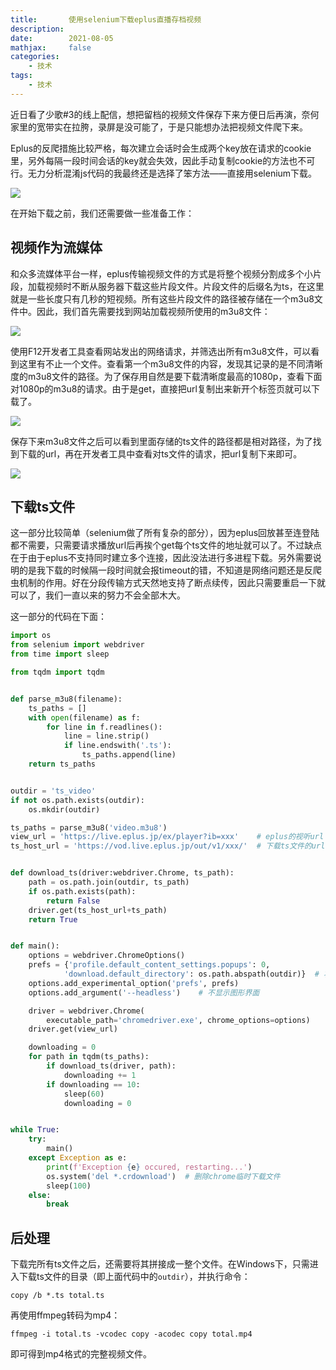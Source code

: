 ```yaml
---
title:       使用selenium下载eplus直播存档视频
description: 
date:        2021-08-05
mathjax:     false
categories:
    - 技术
tags:
    - 技术
---
```


近日看了少歌#3的线上配信，想把留档的视频文件保存下来方便日后再演，奈何家里的宽带实在拉胯，录屏是没可能了，于是只能想办法把视频文件爬下来。

Eplus的反爬措施比较严格，每次建立会话时会生成两个key放在请求的cookie里，另外每隔一段时间会话的key就会失效，因此手动复制cookie的方法也不可行。无力分析混淆js代码的我最终还是选择了笨方法——直接用selenium下载。

![](selenium-yyds.png)

在开始下载之前，我们还需要做一些准备工作：

## 视频作为流媒体

和众多流媒体平台一样，eplus传输视频文件的方式是将整个视频分割成多个小片段，加载视频时不断从服务器下载这些片段文件。片段文件的后缀名为ts，在这里就是一些长度只有几秒的短视频。所有这些片段文件的路径被存储在一个m3u8文件中。因此，我们首先需要找到网站加载视频所使用的m3u8文件：

![](all-m3u8.png)

使用F12开发者工具查看网站发出的网络请求，并筛选出所有m3u8文件，可以看到这里有不止一个文件。查看第一个m3u8文件的内容，发现其记录的是不同清晰度的m3u8文件的路径。为了保存用自然是要下载清晰度最高的1080p，查看下面对1080p的m3u8的请求。由于是get，直接把url复制出来新开个标签页就可以下载了。

![](1080p-m3u8.png)

保存下来m3u8文件之后可以看到里面存储的ts文件的路径都是相对路径，为了找到下载的url，再在开发者工具中查看对ts文件的请求，把url复制下来即可。

![](all-ts.png)

## 下载ts文件

这一部分比较简单（selenium做了所有复杂的部分），因为eplus回放甚至连登陆都不需要，只需要请求播放url后再挨个get每个ts文件的地址就可以了。不过缺点在于由于eplus不支持同时建立多个连接，因此没法进行多进程下载。另外需要说明的是我下载的时候隔一段时间就会报timeout的错，不知道是网络问题还是反爬虫机制的作用。好在分段传输方式天然地支持了断点续传，因此只需要重启一下就可以了，我们一直以来的努力不会全部木大。

这一部分的代码在下面：

``` python
import os
from selenium import webdriver
from time import sleep

from tqdm import tqdm


def parse_m3u8(filename):
    ts_paths = []
    with open(filename) as f:
        for line in f.readlines():
            line = line.strip()
            if line.endswith('.ts'):
                ts_paths.append(line)
    return ts_paths


outdir = 'ts_video'
if not os.path.exists(outdir):
    os.mkdir(outdir)

ts_paths = parse_m3u8('video.m3u8')
view_url = 'https://live.eplus.jp/ex/player?ib=xxx'    # eplus的视听url
ts_host_url = 'https://vod.live.eplus.jp/out/v1/xxx/'  # 下载ts文件的url


def download_ts(driver:webdriver.Chrome, ts_path):
    path = os.path.join(outdir, ts_path)
    if os.path.exists(path):
        return False
    driver.get(ts_host_url+ts_path)
    return True


def main():
    options = webdriver.ChromeOptions()
    prefs = {'profile.default_content_settings.popups': 0,
            'download.default_directory': os.path.abspath(outdir)}  # 将chrome driver的默认下载地址设定为outdir
    options.add_experimental_option('prefs', prefs)
    options.add_argument('--headless')    # 不显示图形界面

    driver = webdriver.Chrome(
        executable_path='chromedriver.exe', chrome_options=options)
    driver.get(view_url)

    downloading = 0
    for path in tqdm(ts_paths):
        if download_ts(driver, path):
            downloading += 1
        if downloading == 10:
            sleep(60)
            downloading = 0


while True:
    try:
        main()
    except Exception as e:
        print(f'Exception {e} occured, restarting...')
        os.system('del *.crdownload')  # 删除chrome临时下载文件
        sleep(100)
    else:
        break
```

## 后处理

下载完所有ts文件之后，还需要将其拼接成一整个文件。在Windows下，只需进入下载ts文件的目录（即上面代码中的`outdir`），并执行命令：

```
copy /b *.ts total.ts
```

再使用ffmpeg转码为mp4：

```
ffmpeg -i total.ts -vcodec copy -acodec copy total.mp4
```

即可得到mp4格式的完整视频文件。